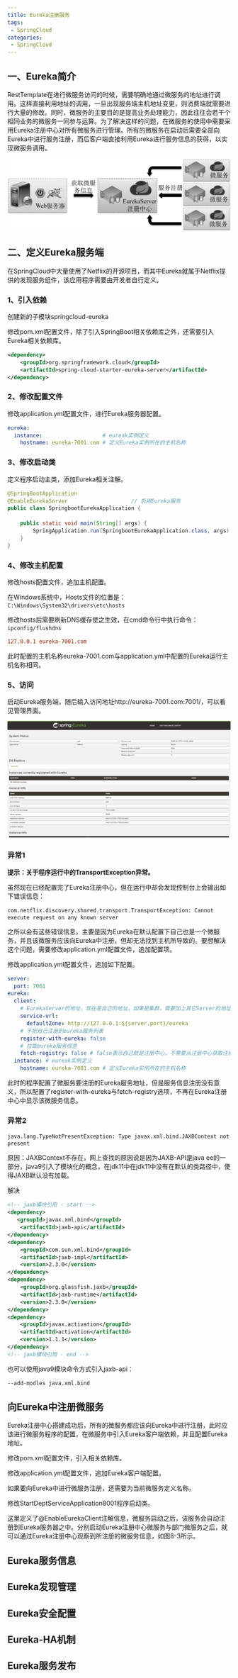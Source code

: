 ```yaml
---
title: Eureka注册服务
tags:
 - SpringCloud
categories: 
 - SpringCloud
---
```


## 一、Eureka简介

RestTemplate在进行微服务访问的时候，需要明确地通过微服务的地址进行调用。这样直接利用地址的调用，一旦出现服务端主机地址变更，则消费端就需要进行大量的修改。同时，微服务的主要目的是提高业务处理能力，因此往往会若干个相同业务的微服务一同参与运算。为了解决这样的问题，在微服务的使用中需要采用Eureka注册中心对所有微服务进行管理。所有的微服务在启动后需要全部向Eureka中进行服务注册，而后客户端直接利用Eureka进行服务信息的获得，以实现微服务调用。

![Image00323](3_Eureka注册服务.assets/Image00323.jpg)

## 二、定义Eureka服务端

在SpringCloud中大量使用了Netflix的开源项目，而其中Eureka就属于Netflix提供的发现服务组件，该应用程序需要由开发者自行定义。

### 1、引入依赖

创建新的子模块springcloud-eureka

修改pom.xml配置文件，除了引入SpringBoot相关依赖库之外，还需要引入Eureka相关依赖库。

~~~xml
<dependency>
    <groupId>org.springframework.cloud</groupId>
    <artifactId>spring-cloud-starter-eureka-server</artifactId>
</dependency>
~~~

### 2、修改配置文件

修改application.yml配置文件，进行Eureka服务器配置。

~~~yaml
eureka: 
  instance:                   # eureak实例定义
    hostname: eureka-7001.com # 定义Eureka实例所在的主机名称
~~~

### 3、修改启动类

定义程序启动主类，添加Eureka相关注解。

~~~java
@SpringBootApplication
@EnableEurekaServer                    // 启用Eureka服务
public class SpringbootEurekaApplication {

    public static void main(String[] args) {
        SpringApplication.run(SpringbootEurekaApplication.class, args);
    }
}
~~~

### 4、修改主机配置

修改hosts配置文件，追加主机配置。

在Windows系统中，Hosts文件的位置是：`C:\Windows\System32\drivers\etc\hosts`

修改hosts后需要刷新DNS缓存使之生效，在cmd命令行中执行命令：`ipconfig/flushdns`

~~~conf
127.0.0.1 eureka-7001.com
~~~

此时配置的主机名称eureka-7001.com与application.yml中配置的Eureka运行主机名称相同。

### 5、访问

启动Eureka服务端，随后输入访问地址http://eureka-7001.com:7001/，可以看见管理界面。

![image-20250227211209675](3_Eureka注册服务.assets/image-20250227211209675.png)

### 异常1

**提示：关于程序运行中的TransportException异常。**

虽然现在已经配置完了Eureka注册中心，但在运行中却会发现控制台上会输出如下错误信息：

~~~
com.netflix.discovery.shared.transport.TransportException: Cannot execute request on any known server
~~~

之所以会有这些错误信息，主要是因为Eureka在默认配置下自己也是一个微服务，并且该微服务应该向Eureka中注册，但却无法找到主机所导致的。要想解决这个问题，需要修改application.yml配置文件，追加配置项。

修改application.yml配置文件，追加如下配置。

~~~yaml
server:
  port: 7001
eureka:
  client:
    # EurekaServer的地址，现在是自己的地址，如果是集群，需要加上其它Server的地址
    service-url:
      defaultZone: http://127.0.0.1:${server.port}/eureka
    # 不把自己注册到eureka服务列表
    register-with-eureka: false
    # 拉取eureka服务信息
    fetch-registry: false # false表示自己就是注册中心，不需要从注册中心获取注册列表信息
  instance: # eureak实例定义
    hostname: eureka-7001.com # 定义Eureka实例所在的主机名称
~~~

此时的程序配置了微服务要注册的Eureka服务地址，但是服务信息注册没有意义，所以配置了register-with-eureka与fetch-registry选项，不再在Eureka注册中心中显示该微服务信息。



### 异常2

~~~
java.lang.TypeNotPresentException: Type javax.xml.bind.JAXBContext not present
~~~

原因：JAXBContext不存在，网上查找的原因说是因为JAXB-API是java ee的一部分，java9引入了模块化的概念，在jdk11中在jdk11中没有在默认的类路径中，使得JAXB默认没有加载。

解决

~~~xml
<!-- jaxb模块引用 - start -->
<dependency>
   <groupId>javax.xml.bind</groupId>
    <artifactId>jaxb-api</artifactId>
</dependency>
<dependency>
    <groupId>com.sun.xml.bind</groupId>
    <artifactId>jaxb-impl</artifactId>
    <version>2.3.0</version>
</dependency>
<dependency>
    <groupId>org.glassfish.jaxb</groupId>
    <artifactId>jaxb-runtime</artifactId>
    <version>2.3.0</version>
</dependency>
<dependency>
    <groupId>javax.activation</groupId>
    <artifactId>activation</artifactId>
    <version>1.1.1</version>
</dependency>
<!-- jaxb模块引用 - end -->
~~~

也可以使用java9模块命令方式引入jaxb-api：

```bash
--add-modles java.xml.bind
```

## 向Eureka中注册微服务

Eureka注册中心搭建成功后，所有的微服务都应该向Eureka中进行注册，此时应该进行微服务程序的配置，在微服务中引入Eureka客户端依赖，并且配置Eureka地址。

修改pom.xml配置文件，引入相关依赖库。

修改application.yml配置文件，追加Eureka客户端配置。

如果要向Eureka中进行微服务注册，还需要为当前微服务定义名称。

修改StartDeptServiceApplication8001程序启动类。

这里定义了@EnableEurekaClient注解信息，微服务启动之后，该服务会自动注册到Eureka服务器之中。分别启动Eureka注册中心微服务与部门微服务之后，就可以通过Eureka注册中心观察到所注册的微服务信息，如图8-3所示。

## Eureka服务信息

## Eureka发现管理

## Eureka安全配置

## Eureka-HA机制

## Eureka服务发布